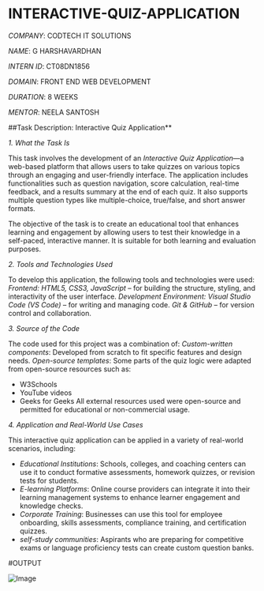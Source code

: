 # INTERACTIVE-QUIZ-APPLICATION

*COMPANY*: CODTECH IT SOLUTIONS

*NAME*: G HARSHAVARDHAN

*INTERN ID*: CT08DN1856

*DOMAIN*: FRONT END WEB DEVELOPMENT

*DURATION*: 8 WEEKS

*MENTOR*: NEELA SANTOSH

##Task Description: Interactive Quiz Application**

 *1. What the Task Is*

This task involves the development of an *Interactive Quiz Application*—a web-based platform that allows users to take quizzes on various topics through an engaging and user-friendly interface. The application includes functionalities such as question navigation, score calculation, real-time feedback, and a results summary at the end of each quiz. It also supports multiple question types like multiple-choice, true/false, and short answer formats.

The objective of the task is to create an educational tool that enhances learning and engagement by allowing users to test their knowledge in a self-paced, interactive manner. It is suitable for both learning and evaluation purposes.

 *2. Tools and Technologies Used*

To develop this application, the following tools and technologies were used:
 *Frontend:*
  *HTML5, CSS3, JavaScript* – for building the structure, styling, and interactivity of the user interface.
*Development Environment:*
  *Visual Studio Code (VS Code)* – for writing and managing code.
  *Git & GitHub* – for version control and collaboration.

*3. Source of the Code*

The code used for this project was a combination of:
 *Custom-written components*: Developed from scratch to fit specific features and design needs.
 *Open-source templates*: Some parts of the quiz logic were adapted from open-source resources such as:
  * W3Schools
  * YouTube videos
  * Geeks for Geeks 
All external resources used were open-source and permitted for educational or non-commercial usage.

*4. Application and Real-World Use Cases*

This interactive quiz application can be applied in a variety of real-world scenarios, including:

* *Educational Institutions*: Schools, colleges, and coaching centers can use it to conduct formative assessments, homework quizzes, or revision tests for students.
* *E-learning Platforms*: Online course providers can integrate it into their learning management systems  to enhance learner engagement and knowledge checks.
* *Corporate Training*: Businesses can use this tool for employee onboarding, skills assessments, compliance training, and certification quizzes.
* *self-study communities*: Aspirants who are preparing for competitive exams or language proficiency tests can create custom question banks.

#OUTPUT

![Image](https://github.com/user-attachments/assets/c05d2f5f-b8c2-4d51-a53c-a8769c95dca4)
